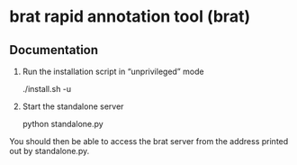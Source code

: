 # brat rapid annotation tool (brat) #

## Documentation ##

1) Run the installation script in “unprivileged” mode

    ./install.sh -u

2) Start the standalone server

    python standalone.py

You should then be able to access the brat server from the address printed out by standalone.py.
